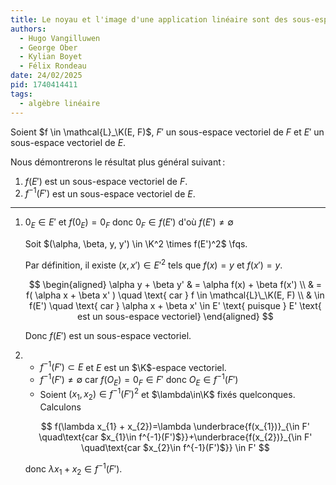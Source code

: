 ```yaml
---
title: Le noyau et l'image d'une application linéaire sont des sous-espaces vectoriels
authors:
  - Hugo Vangilluwen
  - George Ober
  - Kylian Boyet
  - Félix Rondeau
date: 24/02/2025
pid: 1740414411
tags:
  - algèbre linéaire
---
```


Soient $f \in \mathcal{L}_\K(E, F)$, $F'$ un sous-espace vectoriel de $F$ et $E'$ un sous-espace vectoriel de $E$.

Nous démontrerons le résultat plus général suivant :

1. $f(E')$ est un sous-espace vectoriel de $F$.
2. $f^{-1}(F')$ est un sous-espace vectoriel de $E$.

---

1. $0_E \in E'$ et $f(0_E) = 0_F$ donc $0_F \in f(E')$ d'où $f(E') \neq \emptyset$

   Soit $(\alpha, \beta, y, y') \in \K^2 \times f(E')^2$ \fqs.

   Par définition, il existe $(x, x') \in E'^2$ tels que $f(x) = y$ et $f(x') = y$.

   $$
   \begin{aligned}
   \alpha y + \beta y'
   & = \alpha f(x) + \beta f(x') \\
   & = f( \alpha x + \beta x' ) \quad \text{ car } f \in \mathcal{L}\_\K(E, F) \\
   & \in f(E') \quad \text{ car } \alpha x + \beta x' \in E' \text{ puisque } E' \text{ est un sous-espace vectoriel}
   \end{aligned}
   $$

   Donc $f(E')$ est un sous-espace vectoriel.

2. - $f^{-1}(F') \subset E$ et $E$ est un $\K$-espace vectoriel.
   - $f^{-1}(F')\neq \emptyset$ car $f(O_{E})=0_{F}\in F'$ donc $O_{E}\in f^{-1}(F')$
   - Soient $(x_{1}, x_{2})\in f^{-1}(F')^{2}$ et $\lambda\in\K$ fixés quelconques. Calculons

   $$
   f(\lambda x_{1} + x_{2})=\lambda \underbrace{f(x_{1})}_{\in F' \quad\text{car $x_{1}\in f^{-1}(F')$}}+\underbrace{f(x_{2})}_{\in F' \quad\text{car $x_{2}\in f^{-1}(F')$}} \in F'
   $$

   donc $\lambda x_{1}+x_{2} \in f^{-1}(F')$.
